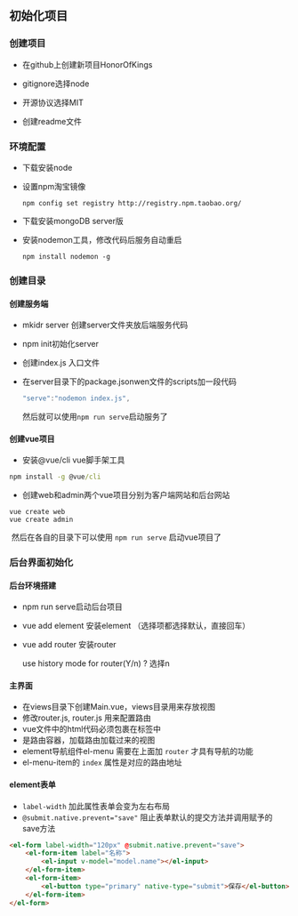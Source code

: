 ## 初始化项目

### 创建项目

- 在github上创建新项目HonorOfKings

- gitignore选择node

- 开源协议选择MIT

- 创建readme文件

  

### 环境配置

- 下载安装node

- 设置npm淘宝镜像

  ```CQL
  npm config set registry http://registry.npm.taobao.org/
  ```

- 下载安装mongoDB server版

- 安装nodemon工具，修改代码后服务自动重启

  ```CQL
  npm install nodemon -g
  ```

  

### 创建目录

####  创建服务端

- mkidr server 创建server文件夹放后端服务代码

- npm init初始化server

- 创建index.js 入口文件

- 在server目录下的package.jsonwen文件的scripts加一段代码

  ```javascript
  "serve":"nodemon index.js",
  ```

  然后就可以使用`npm run serve`启动服务了

#### 创建vue项目

- 安装@vue/cli vue脚手架工具

```cmd
npm install -g @vue/cli
```
- 创建web和admin两个vue项目分别为客户端网站和后台网站
```
vue create web
vue create admin
```

​	然后在各自的目录下可以使用 `npm run serve` 启动vue项目了 



### 后台界面初始化

#### 后台环境搭建

- npm run serve启动后台项目

- vue add element 安装element （选择项都选择默认，直接回车）

- vue add router 安装router 

  use history mode for router(Y/n) ?  选择n

#### 主界面

- 在views目录下创建Main.vue，views目录用来存放视图
- 修改router.js, router.js 用来配置路由
- vue文件中的html代码必须包裹在<template></template>标签中
- <router-view></router-view> 是路由容器，加载路由加载过来的视图
- element导航组件el-menu 需要在上面加 `router` 才具有导航的功能
- el-menu-item的 `index` 属性是对应的路由地址

#### element表单

- `label-width` 加此属性表单会变为左右布局
- `@submit.native.prevent="save"` 阻止表单默认的提交方法并调用赋予的save方法

```html
<el-form label-width="120px" @submit.native.prevent="save">
    <el-form-item label="名称">
    	<el-input v-model="model.name"></el-input>
    </el-form-item>
    <el-form-item>
    	<el-button type="primary" native-type="submit">保存</el-button>
    </el-form-item>
</el-form>
```



